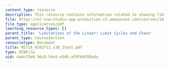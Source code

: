 ```yaml
---
content_type: resource
description: This resource contains information related to showing limit cycles exist.
file: https://ol-ocw-studio-app-production.s3.amazonaws.com/courses/18-03sc-differential-equations-fall-2011/da4cf3e036c854c6e5d6af9f6df89ada_MIT18_03SCF11_s38_2text.pdf
file_type: application/pdf
learning_resource_types: []
parent_title: 'Limitations of the Linear: Limit Cycles and Chaos'
parent_type: CourseSection
resourcetype: Document
title: MIT18_03SCF11_s38_2text.pdf
type: OCWFile
uid: da4cf3e0-36c8-54c6-e5d6-af9f6df89ada
---
```

